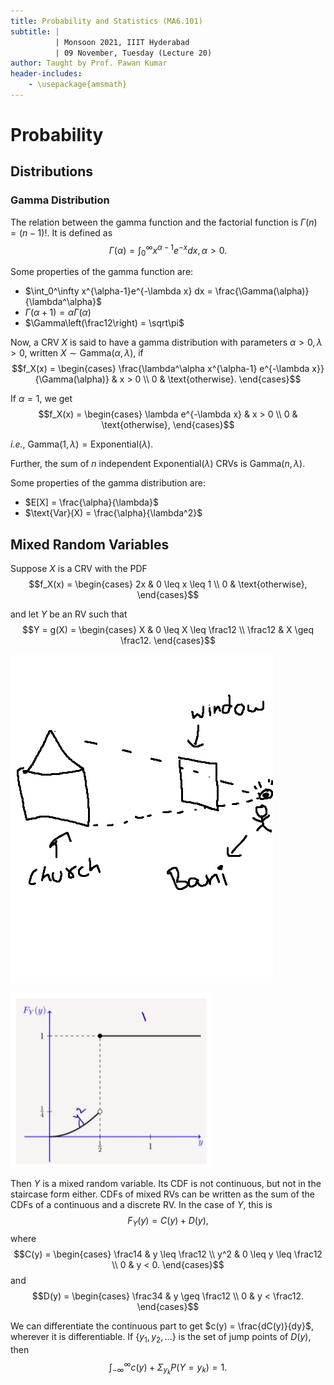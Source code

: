 ```yaml
---
title: Probability and Statistics (MA6.101)
subtitle: |
          | Monsoon 2021, IIIT Hyderabad
          | 09 November, Tuesday (Lecture 20)
author: Taught by Prof. Pawan Kumar
header-includes: 
    - \usepackage{amsmath}
---
```


# Probability
## Distributions
### Gamma Distribution
The relation between the gamma function and the factorial function is $\Gamma(n) = (n-1)!$. It is defined as
$$\Gamma(\alpha) = \int_0^\infty x^{\alpha -1} e^{-x}dx, \alpha > 0.$$

Some properties of the gamma function are:

* $\int_0^\infty x^{\alpha-1}e^{-\lambda x} dx = \frac{\Gamma(\alpha)}{\lambda^\alpha}$
* $\Gamma(\alpha + 1) = \alpha \Gamma(\alpha)$
* $\Gamma\left(\frac12\right) = \sqrt\pi$

Now, a CRV $X$ is said to have a gamma distribution with parameters $\alpha > 0, \lambda > 0$, written $X \sim \text{Gamma}(\alpha, \lambda)$, if
$$f_X(x) = \begin{cases}
\frac{\lambda^\alpha x^{\alpha-1} e^{-\lambda x}}{\Gamma(\alpha)} & x > 0 \\
0 & \text{otherwise}. \end{cases}$$

If $\alpha = 1$, we get
$$f_X(x) = \begin{cases}
\lambda e^{-\lambda x} & x > 0 \\
0 & \text{otherwise}, \end{cases}$$

*i.e.*, $\text{Gamma}(1, \lambda) = \text{Exponential}(\lambda)$.  

Further, the sum of $n$ independent $\text{Exponential}(\lambda)$ CRVs is $\text{Gamma}(n, \lambda)$.  

Some properties of the gamma distribution are:

* $E[X] = \frac{\alpha}{\lambda}$
* $\text{Var}(X) = \frac{\alpha}{\lambda^2}$

## Mixed Random Variables
Suppose $X$ is a CRV with the PDF
$$f_X(x) = \begin{cases}
2x & 0 \leq x \leq 1 \\
0 & \text{otherwise}, \end{cases}$$

and let $Y$ be an RV such that
$$Y = g(X) = \begin{cases}
X & 0 \leq X \leq \frac12 \\
\frac12 & X \geq \frac12. \end{cases}$$

![Amal's Art](edapally.png)

![CDF of $Y](cdf.png)

Then $Y$ is a mixed random variable. Its CDF is not continuous, but not in the staircase form either.
CDFs of mixed RVs can be written as the sum of the CDFs of a continuous and a discrete RV. In the case of $Y$, this is
$$F_Y(y) = C(y) + D(y),$$
where
$$C(y) = \begin{cases}
\frac14 & y \leq \frac12 \\
y^2 & 0 \leq y \leq \frac12 \\
0 & y < 0. \end{cases}$$
and
$$D(y) = \begin{cases}
 \frac34 & y \geq \frac12 \\
 0 & y < \frac12. \end{cases}$$

We can differentiate the continuous part to get $c(y) = \frac{dC(y)}{dy}$, wherever it is differentiable. If $\{y_1, y_2, \dots\}$ is the set of jump points of $D(y)$, then
$$\int_{-\infty}^\infty c(y) + \Sigma_{y_k} P(Y = y_k) = 1.$$
